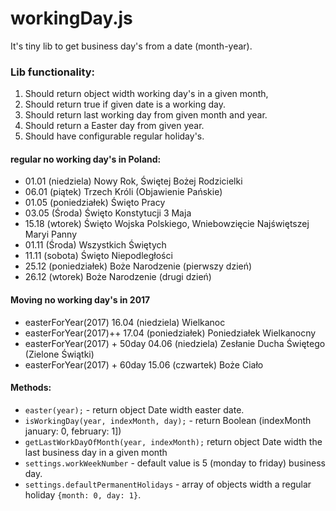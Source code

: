 # workingDay.js
It's tiny lib to get business day's from a date (month-year).

### Lib functionality:

1. Should return object width working day's in a given month,
2. Should return true if given date is a working day.
3. Should return last working day from given month and year.
4. Should return a Easter day from given year.
5. Should have configurable regular holiday's.

#### regular no working day's in Poland:
* 01.01     (niedziela)	    Nowy Rok, Świętej Bożej Rodzicielki
* 06.01     (piątek)	    Trzech Króli (Objawienie Pańskie)
* 01.05     (poniedziałek)	Święto Pracy
* 03.05     (Środa)	        Święto Konstytucji 3 Maja
* 15.18     (wtorek)	    Święto Wojska Polskiego, Wniebowzięcie Najświętszej Maryi Panny
* 01.11     (Środa)	        Wszystkich Świętych
* 11.11     (sobota)	    Święto Niepodległości
* 25.12     (poniedziałek)	Boże Narodzenie (pierwszy dzień)
* 26.12     (wtorek)	    Boże Narodzenie (drugi dzień)

#### Moving no working day's in 2017
* easterForYear(2017)             16.04     (niedziela)	    Wielkanoc
* easterForYear(2017)++           17.04     (poniedziałek)	Poniedziałek Wielkanocny
* easterForYear(2017) + 50day     04.06     (niedziela)	    Zesłanie Ducha Świętego (Zielone Świątki)
* easterForYear(2017) + 60day     15.06     (czwartek)	    Boże Ciało

#### Methods:
* `easter(year);` - return object Date width easter date.
* `isWorkingDay(year, indexMonth, day);` - return Boolean (indexMonth january: 0, february: 1])
* `getLastWorkDayOfMonth(year, indexMonth);` return object Date width the last business day in a given month
* `settings.workWeekNumber` - default value is 5 (monday to friday) business day.
* `settings.defaultPermanentHolidays` - array of objects width a regular holiday `{month: 0, day: 1}`.